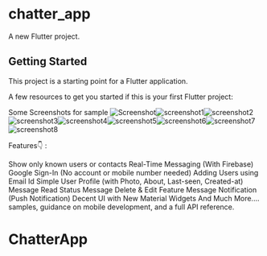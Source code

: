 # chatter_app

A new Flutter project.

## Getting Started

This project is a starting point for a Flutter application.

A few resources to get you started if this is your first Flutter project:

Some Screenshots for sample
![Screenshot](https://user-images.githubusercontent.com/113906770/236392303-a37b7591-8c77-4489-8b6f-0b7387f907bb.jpeg)![screenshot1](https://user-images.githubusercontent.com/113906770/236392323-eff73e3e-69f7-4bea-ba4e-c03c3c8f3412.jpeg)![screenshot2](https://user-images.githubusercontent.com/113906770/236392351-4a4cee10-37f5-4bd8-a86c-aa1f75913b3c.jpeg)![screenshot3](https://user-images.githubusercontent.com/113906770/236392371-2aa752da-55c5-4246-9f36-cb882a45cb3f.jpeg)![screenshot4](https://user-images.githubusercontent.com/113906770/236392391-0ecc4c94-b422-4a8d-ab94-3725d9739109.jpeg)![screenshot5](https://user-images.githubusercontent.com/113906770/236392415-1bfc87d7-acc0-4284-b4ec-e53749434950.jpeg)![screenshot6](https://user-images.githubusercontent.com/113906770/236392434-e96edf98-554b-422a-bea7-3d57f2760acb.jpeg)![screenshot7](https://user-images.githubusercontent.com/113906770/236392482-6ca9c6e3-d098-4b53-aa80-32bb163e4ccd.jpeg)![screenshot8](https://user-images.githubusercontent.com/113906770/236392499-a98aa3d7-6c3b-48b8-ad3b-4736cc215701.jpeg)

Features👇 :

Show only known users or contacts
Real-Time Messaging (With Firebase)
Google Sign-In (No account or mobile number needed)
Adding Users using Email Id
Simple User Profile (with Photo, About, Last-seen, Created-at)
Message Read Status
Message Delete & Edit Feature
Message Notification (Push Notification)
Decent UI with New Material Widgets
And Much More....
samples, guidance on mobile development, and a full API reference.
# ChatterApp
